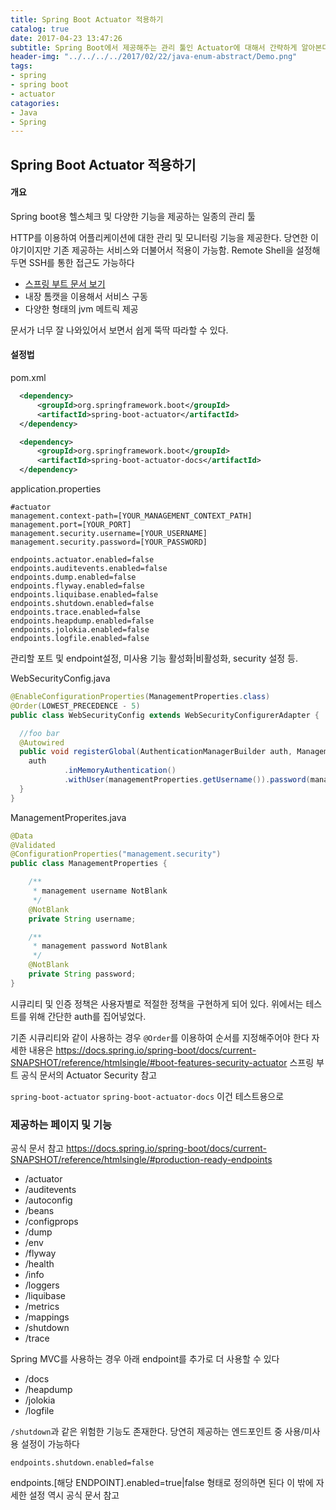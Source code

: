 ```yaml
---
title: Spring Boot Actuator 적용하기
catalog: true
date: 2017-04-23 13:47:26
subtitle: Spring Boot에서 제공해주는 관리 툴인 Actuator에 대해서 간략하게 알아본다
header-img: "../../../../2017/02/22/java-enum-abstract/Demo.png"
tags:
- spring
- spring boot
- actuator
catagories:
- Java
- Spring
---
```


## Spring Boot Actuator 적용하기

#### 개요
Spring boot용 헬스체크 및 다양한 기능을 제공하는 일종의 관리 툴

HTTP를 이용하여 어플리케이션에 대한 관리 및 모니터링 기능을 제공한다. 당연한 이야기이지만 기존 제공하는 서비스와 더불어서 적용이 가능함.
Remote Shell을 설정해 두면 SSH를 통한 접근도 가능하다

- [스프링 부트 문서 보기](https://docs.spring.io/spring-boot/docs/current/reference/html/production-ready.html#production-ready)
- 내장 톰캣을 이용해서 서비스 구동
- 다양한 형태의 jvm 메트릭 제공

문서가 너무 잘 나와있어서 보면서 쉽게 뚝딱 따라할 수 있다.

#### 설정법
pom.xml
```xml
  <dependency>
      <groupId>org.springframework.boot</groupId>
      <artifactId>spring-boot-actuator</artifactId>
  </dependency>

  <dependency>
      <groupId>org.springframework.boot</groupId>
      <artifactId>spring-boot-actuator-docs</artifactId>
  </dependency>
```
application.properties
```properties
#actuator
management.context-path=[YOUR_MANAGEMENT_CONTEXT_PATH]
management.port=[YOUR_PORT]
management.security.username=[YOUR_USERNAME]
management.security.password=[YOUR_PASSWORD]

endpoints.actuator.enabled=false
endpoints.auditevents.enabled=false
endpoints.dump.enabled=false
endpoints.flyway.enabled=false
endpoints.liquibase.enabled=false
endpoints.shutdown.enabled=false
endpoints.trace.enabled=false
endpoints.heapdump.enabled=false
endpoints.jolokia.enabled=false
endpoints.logfile.enabled=false

```
관리할 포트 및 endpoint설정, 미사용 기능 활성화|비활성화, security 설정 등.

WebSecurityConfig.java
```java
@EnableConfigurationProperties(ManagementProperties.class)
@Order(LOWEST_PRECEDENCE - 5)
public class WebSecurityConfig extends WebSecurityConfigurerAdapter {

  //foo bar
  @Autowired
  public void registerGlobal(AuthenticationManagerBuilder auth, ManagementProperties managementProperties) throws Exception {
    auth
            .inMemoryAuthentication()
            .withUser(managementProperties.getUsername()).password(managementProperties.getPassword()).roles("ACTUATOR");
  }
}
```

ManagementProperites.java
```java
@Data
@Validated
@ConfigurationProperties("management.security")
public class ManagementProperties {

    /**
     * management username NotBlank
     */
    @NotBlank
    private String username;

    /**
     * management password NotBlank
     */
    @NotBlank
    private String password;
}
```

시큐리티 및 인증 정책은 사용자별로 적절한 정책을 구현하게 되어 있다.
위에서는 테스트를 위해 간단한 auth를 집어넣었다.



기존 시큐리티와 같이 사용하는 경우 `@Order`를 이용하여 순서를 지정해주어야 한다
자세한 내용은
https://docs.spring.io/spring-boot/docs/current-SNAPSHOT/reference/htmlsingle/#boot-features-security-actuator
스프링 부트 공식 문서의 Actuator Security 참고


`spring-boot-actuator`
`spring-boot-actuator-docs` 이건 테스트용으로

### 제공하는 페이지 및 기능
공식 문서 참고
https://docs.spring.io/spring-boot/docs/current-SNAPSHOT/reference/htmlsingle/#production-ready-endpoints

- /actuator
- /auditevents
- /autoconfig
- /beans
- /configprops
- /dump
- /env
- /flyway
- /health
- /info
- /loggers
- /liquibase
- /metrics
- /mappings
- /shutdown
- /trace

Spring MVC를 사용하는 경우 아래 endpoint를 추가로 더 사용할 수 있다
- /docs
- /heapdump
- /jolokia
- /logfile

`/shutdown`과 같은 위험한 기능도 존재한다. 당연히 제공하는 엔드포인트 중 사용/미사용 설정이 가능하다

```properties
endpoints.shutdown.enabled=false
```
endpoints.[해당 ENDPOINT].enabled=true|false 형태로 정의하면 된다
이 밖에 자세한 설정 역시 공식 문서 참고
